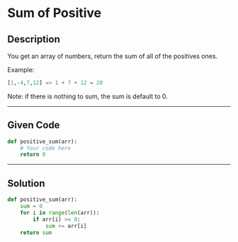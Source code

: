 # Sum of Positive

## Description
You get an array of numbers, return the sum of all of the positives ones.

Example:
```python
[1,-4,7,12] => 1 + 7 + 12 = 20
```
Note: if there is nothing to sum, the sum is default to 0.

---

## Given Code

```python
def positive_sum(arr):
    # Your code here
    return 0

```

---

## Solution

```python
def positive_sum(arr):
    sum = 0
    for i in range(len(arr)):
        if arr[i] >= 0:
            sum += arr[i]
    return sum
```